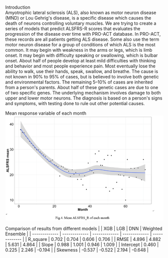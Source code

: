 Introduction<br>
Amyotrophic lateral sclerosis (ALS), also known as motor neuron disease (MND) or Lou Gehrig's disease, is a specific disease which causes the death of neurons controlling voluntary muscles. 
We are trying to create a series of models that predict ALSFRS-R scores that evaluates the progression of the disease over time with PRO-ACT database.
In PRO-ACT, these records are all patients getting ALS disease. Some also use the term motor neuron disease for a group of conditions of which ALS is the most common. 
It may begin with weakness in the arms or legs, which is limb onset. It may begin with difficulty speaking or swallowing, which is bulbar onset. 
About half of people develop at least mild difficulties with thinking and behavior and most people experience pain. 
Most eventually lose the ability to walk, use their hands, speak, swallow, and breathe.
The cause is not known in 90% to 95% of cases, but is believed to involve both genetic and environmental factors. 
The remaining 5–10% of cases are inherited from a person's parents. About half of these genetic cases are due to one of two specific genes. 
The underlying mechanism involves damage to both upper and lower motor neurons. The diagnosis is based on a person's signs and symptoms, with testing done to rule out other potential causes.

Mean response variable of each month
![image](https://github.com/Heanlily/Capstone/blob/master/%EF%BC%81%EF%BC%81%EF%BC%81%EF%BC%81%EF%BC%81%EF%BC%81%EF%BC%81.png)

Comparison of results from different models 
|  | XGB | LGB | DNN | Weighted Ensemble |
| ------------- | ------------- | ------------- | ------------- | ------------- |
| R_square | 0.702 | 0.704 | 0.606 | 0.706 |
| RMSE | 4.896 | 4.882 | 5.631 | 4.864 |
| Slope | 0.988 | 1.001 | 0.946 | 1.009 |
| Intercept | 0.460 | 0.225 | 2.246 | -0.194 |
| Skewness | -0.537 | -0.522 | 2.194 | -0.648 |
